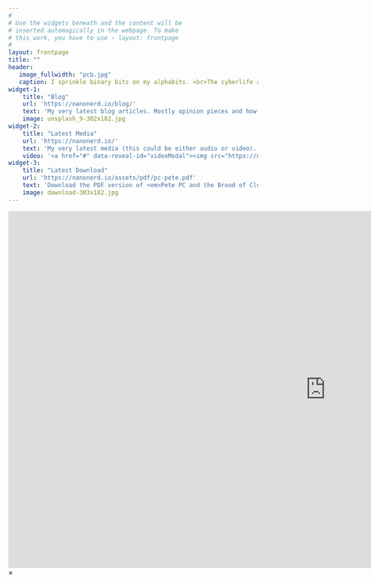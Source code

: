 ```yaml
---
#
# Use the widgets beneath and the content will be
# inserted automagically in the webpage. To make
# this work, you have to use › layout: frontpage
#
layout: frontpage
title: ""
header:
   image_fullwidth: "pcb.jpg"
   caption: I sprinkle binary bits on my alphabits. <br>The cyberlife and times of Kayhan B, digital librarian extraordinaire, podcaster and all around nice guy.
widget-1:
    title: "Blog"
    url: 'https://nanonerd.io/blog/'
    text: 'My very latest blog articles. Mostly opinion pieces and how-tos.'
    image: unsplash_9-302x182.jpg
widget-2:
    title: "Latest Media"
    url: 'https://nanonerd.io/'
    text: 'My very latest media (this could be either audio or video). Expect some cat videos!!'
    video: '<a href="#" data-reveal-id="videoModal"><img src="https://nanonerd.io/images/start-video-feeling-responsive-302x182.jpg" width="302" height="182" alt=""></a>'
widget-3:
    title: "Latest Download"
    url: 'https://nanonerd.io/assets/pdf/pc-pete.pdf'
    text: 'Download the PDF version of <em>Pete PC and the Brood of Clones</em>, my latest screenplay for a 15-minute animated short film.'
    image: download-303x182.jpg
---
```



<div id="videoModal" class="reveal-modal large" data-reveal="">
  <div class="flex-video widescreen vimeo" style="display: block;">
    <iframe width="1280" height="720" src="https://www.youtube.com/embed/YIlKHXUj0Wk" frameborder="0" allowfullscreen></iframe>
  </div>
  <a class="close-reveal-modal">&#215;</a>
</div>
